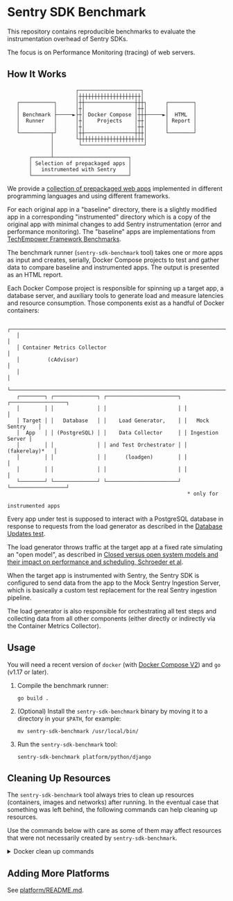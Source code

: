 # Sentry SDK Benchmark

This repository contains reproducible benchmarks to evaluate the instrumentation overhead of Sentry SDKs.

The focus is on Performance Monitoring (tracing) of web servers.

## How It Works

```
                      ┌────────────────────┐
                      │┼┼┼┼┼┼┼┼┼┼┼┼┼┼┼┼┼┼┼┼│
   ┌───────────┐      │┼┼────────────────┼┼┼┐      ┌────────┐
   │           │      │┼│                │┼┼│      │        │
   │ Benchmark ├─────►├┼│ Docker Compose │┼┼┼─────►│  HTML  │
   │  Runner   │      │┼│    Projects    │┼┼│      │ Report │
   │           │      │┼│                │┼┼│      │        │
   └──────────┬┘      │┼┼────────────────┼┼┼│      └────────┘
              │       └┼┼┼┼┼┼┼┼┼┼┼┼┼┼┼┼┼┼┼┼┼│
              │        └────────────────────┘
              │
       ┌──────┴────────────────────────┐
       │ Selection of prepackaged apps │
       │   instrumented with Sentry    │
       └───────────────────────────────┘
```

We provide a [collection of prepackaged web apps](platform/) implemented in different programming languages and using different frameworks.

For each original app in a "baseline" directory, there is a slightly modified app in a corresponding "instrumented" directory which is a copy of the original app with minimal changes to add Sentry instrumentation (error and performance monitoring). The "baseline" apps are implementations from [TechEmpower Framework Benchmarks](https://github.com/TechEmpower/FrameworkBenchmarks).

The benchmark runner (`sentry-sdk-benchmark` tool) takes one or more apps as input and creates, serially, Docker Compose projects to test and gather data to compare baseline and instrumented apps. The output is presented as an HTML report.

Each Docker Compose project is responsible for spinning up a target app, a database server, and auxiliary tools to generate load and measure latencies and resource consumption. Those components exist as a handful of Docker containers:

```
   ┌────────────────────────────────────────────────────────────────────────┐
   │                                                                        │
   │ Container Metrics Collector                                            │
   │         (cAdvisor)                                                     │
   │                                                                        │
   └────────────────────────────────────────────────────────────────────────┘
   ┌────────┐ ┌──────────────┐ ┌───────────────────────┐ ┌──────────────────┐
   │        │ │              │ │                       │ │                  │
   │ Target │ │   Database   │ │    Load Generator,    │ │   Mock Sentry    │
   │  App   │ │ (PostgreSQL) │ │    Data Collector     │ │ Ingestion Server │
   │        │ │              │ │ and Test Orchestrator │ │   (fakerelay)*   │
   │        │ │              │ │      (loadgen)        │ │                  │
   │        │ │              │ │                       │ │                  │
   └────────┘ └──────────────┘ └───────────────────────┘ └──────────────────┘
                                                          * only for
                                                            instrumented apps
```

Every app under test is supposed to interact with a PostgreSQL database in response to requests from the load generator as described in the [Database Updates test](https://github.com/TechEmpower/FrameworkBenchmarks/wiki/Project-Information-Framework-Tests-Overview#database-updates).

The load generator throws traffic at the target app at a fixed rate simulating an "open model", as described in [Closed versus open system models and their impact on performance and scheduling, Schroeder et al](https://www.cs.cmu.edu/~bianca/nsdi06.pdf).

When the target app is instrumented with Sentry, the Sentry SDK is configured to send data from the app to the Mock Sentry Ingestion Server, which is basically a custom test replacement for the real Sentry ingestion pipeline.

The load generator is also responsible for orchestrating all test steps and collecting data from all other components (either directly or indirectly via the Container Metrics Collector).

## Usage

You will need a recent version of `docker` (with [Docker Compose V2](https://docs.docker.com/compose/cli-command/#installing-compose-v2)) and `go` (v1.17 or later).

1. Compile the benchmark runner:

    ```shell
    go build .
    ```

2. (Optional) Install the `sentry-sdk-benchmark` binary by moving it to a directory in your `$PATH`, for example:

    ```shell
    mv sentry-sdk-benchmark /usr/local/bin/
    ```

3. Run the `sentry-sdk-benchmark` tool:

    ```shell
    sentry-sdk-benchmark platform/python/django
    ```

## Cleaning Up Resources

The `sentry-sdk-benchmark` tool always tries to clean up resources (containers, images and networks) after running. In the eventual case that something was left behind, the following commands can help cleaning up resources.

Use the commands below with care as some of them may affect resources that were not necessarily created by `sentry-sdk-benchmark`.

<details>
<summary>Docker clean up commands</summary>

<blockquote>
List and remove all Docker Compose projects, including containers, images, and networks:

```shell
docker compose ls -a -q | xargs -tI '{}' docker compose -p '{}' down --remove-orphans --rmi local
```

List and remove all Docker containers:

```shell
docker ps -a -q | xargs -tn10 docker rm -f
```

Remove all unused Docker networks:

```shell
docker network prune
```

Remove images with `sentry-sdk-benchmark` label:

```shell
docker images -f "label=io.sentry.sentry-sdk-benchmark" -q | sort -u | xargs -tn10 docker rmi -f
```

Remove all dangling (untagged) images:

```shell
docker images -f "dangling=true" -q | xargs -tn10 docker rmi -f
```

</blockquote>
</details>

## Adding More Platforms

See [platform/README.md](platform/README.md).
